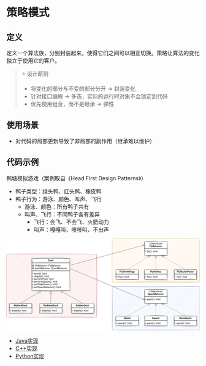 # 策略模式

## 定义
定义一个算法族，分别封装起来，使得它们之间可以相互切换。策略让算法的变化独立于使用它的客户。

> ⭐ 设计原则
> - 将变化的部分与不变的部分分开 -> 封装变化
> - 针对接口编程 -> 多态，实际的运行时对象不会锁定到代码
> - 优先使用组合，而不是继承 -> 弹性
## 使用场景
- 对代码的局部更新导致了非局部的副作用（继承难以维护）

## 代码示例
鸭塘模拟游戏（案例取自《Head First Design Patterns》）
- 鸭子类型：绿头鸭、红头鸭、橡皮鸭
- 鸭子行为：游泳、颜色、叫声、飞行
  - 游泳、颜色：所有鸭子共有
  - 叫声、飞行：不同鸭子各有差异
    - 飞行：会飞、不会飞、火箭动力
    - 叫声：嘎嘎叫、吱吱叫、不出声

![](./img/strategy_pattern.svg)

- [Java实现](./code/Java/strategy)
- [C++实现](./code/C++/strategy)
- [Python实现](./code/Python/strategy)


